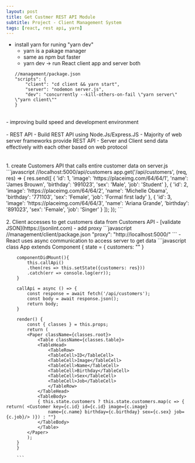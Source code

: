 ```yaml
---
layout: post
title: Get Custmer REST API Module
subtitle: Project - Client Management System
tags: [react, rest api, yarn]
---
```

- install yarn for runing "yarn dev"
    - yarn is a pakage manager
    - same as npm but faster
    - yarn dev -> run React client app and server both 
    ```plain
    //management/package.json
    "scripts": {
        "client": "cd client && yarn start",
        "server": "nodemon server.js",
        "dev": "concurrently --kill-others-on-fail \"yarn server\" \"yarn client\""
    }
    ```
<br>
    - improving build speed and development environment 
<br><br>
- REST API
    - Build REST API using Node.Js/Express.JS
    - Majority of web server frameworks provide REST API 
    - Server and Client send data effectively with each other based on web protocol
<br><br><br>
1. create Customers API that calls entire customer data on server.js  
    ```javascript
    //localhost:5000/api/customers
    app.get('/api/customers', (req, res) => {
        res.send([
            {
                'id': 1,
                'image': 'https://placeimg.com/64/64/1',
                'name': 'James Brouwn',
                'birthday': '991023',
                'sex': 'Male',
                'job': 'Student'
            },
            {
                'id': 2,
                'image': 'https://placeimg.com/64/64/2',
                'name': 'Michelle Obama',
                'birthday': '771103',
                'sex': 'Female',
                'job': 'Formal first lady'
            },
            {
                'id': 3,
                'image': 'https://placeimg.com/64/64/3',
                'name': 'Ariana Grande',
                'birthday': '891023',
                'sex': 'Female',
                'job': 'Singer'
            }
        ]);
    });
    ```
<br><br>
2. Client accesses to get customers data from Customers API
    - [validate JSON](https://jsonlint.com)
     - add proxy
        ```javascript
        //management/client/package.json
        "proxy": "http://localhost:5000/"
        ```
    - React uses async communication to access server to get data
        ```javascript
        class App extends Component {
        state = {
            customers: ""
        }

        componentDidMount(){
            this.callApi()
            .then(res => this.setState({customers: res}))
            .catch(err => console.log(err));
        }

        callApi = async () => {
            const response = await fetch('/api/customers');
            const body = await response.json();
            return body;
        }

        render() {
            const { classes } = this.props;
            return (
            <Paper className={classes.root}>
                <Table className={classes.table}>
                <TableHead>
                    <TableRow>
                    <TableCell>ID</TableCell>
                    <TableCell>Image</TableCell>
                    <TableCell>Name</TableCell>
                    <TableCell>Birthday</TableCell>
                    <TableCell>Sex</TableCell>
                    <TableCell>Job</TableCell>
                    </TableRow>
                </TableHead>
                <TableBody>
                { this.state.customers ? this.state.customers.map(c => { return( <Customer key={c.id} id={c.id} image={c.image} 
                    name={c.name} birthday={c.birthday} sex={c.sex} job={c.job}/> )}) : ""}
                </TableBody>
                </Table>
            </Paper>
            );
        }
        }
            
        ```



